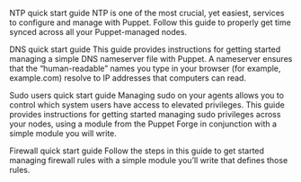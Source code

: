 NTP quick start guide
NTP is one of the most crucial, yet easiest, services to configure and manage with Puppet. Follow this guide to properly get time synced across all your Puppet-managed nodes.

DNS quick start guide
This guide provides instructions for getting started managing a simple DNS nameserver file with Puppet. A nameserver ensures that the “human-readable” names you type in your browser (for example, example.com) resolve to IP addresses that computers can read.

Sudo users quick start guide
Managing sudo on your agents allows you to control which system users have access to elevated privileges. This guide provides instructions for getting started managing sudo privileges across your nodes, using a module from the Puppet Forge in conjunction with a simple module you will write.

Firewall quick start guide
Follow the steps in this guide to get started managing firewall rules with a simple module you’ll write that defines those rules.
